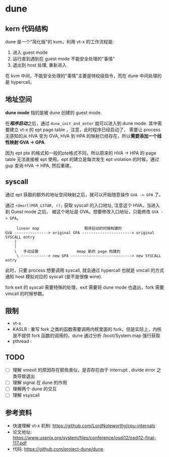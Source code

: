 # dune

## kern 代码结构
dune 是一个"简化版"的 kvm，利用 vt-x 的工作流程是:

1. 进入 guest mode
2. 运行直到遇到在 guest mode 不能安全处理的"事情"
3. 退出到 host 处理, 重新进入

在 kvm 中间，不能安全处理的"事情"主要是特权级指令，而在 dune 中间处理的是 hypercall。

## 地址空间
**dune mode** 指的是被 dune 创建的 guest mode.

在***程序启动***之后，通过 `dune_init_and_enter` 就可以进入到 dune mode.
其中需要建立 vt-x 的 ept page table ，注意，此时程序已经启动了，
需要让 process 无感知的从 HVA 变为 GVA,
HVA 到 HPA 的映射已经存在，所以**需要添加一个线性映射 GVA -> GPA**.


因为 ept pte 的格式和一般的pte格式不同，所以原来的 HVA -> HPA 的 page table 无法直接被
ept 使用。ept 的建立是每次发生 ept violation 的时候，通过 gup 查询
HVA -> HPA, 然后重建。

## syscall
通过 ept 获取的额外的地址空间映射之后，就可以开始随意操作 `GVA -> GPA` 了。

通过 `rdmsrl(MSR_LSTAR, r);` 获取 syscall 的入口地址, 注意这个 HVA，当进入到 Guest mode 之后，
被这个地址是 GVA。想要修改入口地址，只能修改 `GVA -> GPA`。

```
     linear map                    程序启动的时候构建的
GVA ---------------> original GPA ----------------------> original SYSCALL entry
    |
    |
    \   手动设置                 mmap 新的 page 构建的
     \ ------------> new GPA ---------------------------> new SYSCALL entry
```
此时，只要 process 想要调用 syscall, 就会通过 hypercall 也就是 vmcall 的方式通知 host 模拟对应的 syscall (是不是很像 wine).

fork exit 的 syscall 需要特殊的处理，exit 需要将 dune mode 也退出，fork 需要 vmcall 的时候参数。

## 限制
- vt-x
- KASLR : 重写 fork 之类的函数需要调用内核里面的 fork，但是实际上，内核是不提供 fork 函数的调用的，dune 通过分析 /boot/System.map 强行获取
- pthread :

## TODO
- [ ] 理解 vmexit 的原因存在那些类似，是否存在由于 interrupt , divide error 之类导致退出
- [ ] 理解 signal 在 dune 的作用
- [ ] 理解两个 dune 的交互
- [ ] 理解 vsyscall

## 参考资料
- 快速理解 vt-x 机制: https://github.com/LordNoteworthy/cpu-internals
- 论文地址: https://www.usenix.org/system/files/conference/osdi12/osdi12-final-117.pdf
- 代码: https://github.com/project-dune/dune
